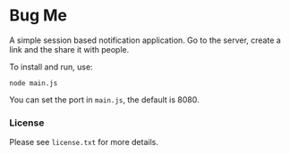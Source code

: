 # Bug Me

A simple session based notification application. Go to the server, create a link and the share it with people.

To install and run, use:

```npm install
node main.js
```

You can set the port in ```main.js```, the default is 8080.

### License

Please see ```license.txt``` for more details.

